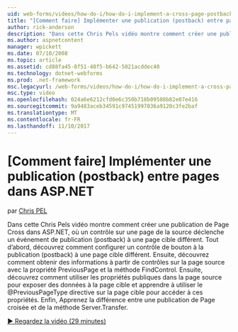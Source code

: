 ```yaml
---
uid: web-forms/videos/how-do-i/how-do-i-implement-a-cross-page-postback-in-aspnet
title: "[Comment faire] Implémenter une publication (postback) entre pages dans ASP.NET | Documents Microsoft"
author: rick-anderson
description: "Dans cette Chris Pels vidéo montre comment créer une publication de Page Cross dans ASP.NET, où un contrôle sur une page de la source déclenche un événement de publication vers une autre cible..."
ms.author: aspnetcontent
manager: wpickett
ms.date: 07/10/2008
ms.topic: article
ms.assetid: cd88fa45-8f51-48f5-b642-5021acddec40
ms.technology: dotnet-webforms
ms.prod: .net-framework
msc.legacyurl: /web-forms/videos/how-do-i/how-do-i-implement-a-cross-page-postback-in-aspnet
msc.type: video
ms.openlocfilehash: 024a6e6212cfd0e6c350b718b09508b82e07e416
ms.sourcegitcommit: 9a9483aceb34591c97451997036a9120c3fe2baf
ms.translationtype: MT
ms.contentlocale: fr-FR
ms.lasthandoff: 11/10/2017
---
```

<a name="how-do-i-implement-a-cross-page-postback-in-aspnet"></a>[Comment faire] Implémenter une publication (postback) entre pages dans ASP.NET
====================
par [Chris PEL](https://twitter.com/chrispels)

Dans cette Chris Pels vidéo montre comment créer une publication de Page Cross dans ASP.NET, où un contrôle sur une page de la source déclenche un événement de publication (postback) à une page cible différent. Tout d’abord, découvrez comment configurer un contrôle de bouton à la publication (postback) à une page cible différent. Ensuite, découvrez comment obtenir des informations à partir de contrôles sur la page source avec la propriété PreviousPage et la méthode FindControl. Ensuite, découvrez comment utiliser les propriétés publiques dans la page source pour exposer des données à la page cible et apprendre à utiliser le @PreviousPageType directive sur la page cible pour accéder à ces propriétés. Enfin, Apprenez la différence entre une publication de Page croisée et de la méthode Server.Transfer.

[&#9654; Regardez la vidéo (29 minutes)](https://channel9.msdn.com/Blogs/ASP-NET-Site-Videos/how-do-i-implement-a-cross-page-postback-in-aspnet)
